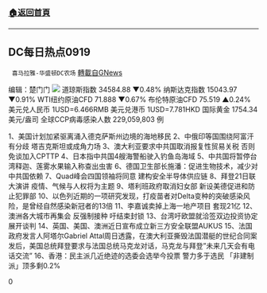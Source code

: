 ###  [:house:返回首頁](https://github.com/ourhimalayas/txt)
---


## DC每日热点0919
` 喜马拉雅-华盛顿DC农场` [轉載自GNews](https://gnews.org/zh-hans/1542962/)

编辑：楚门门
![](https://assets.gnews.org/wp-content/uploads/2021/09/017A697A-7C77-4C0D-BDE7-1CF7213EA8F7-scaled.jpeg)
道琼斯指数 34584.88 ▼0.48%
纳斯达克指数 15043.97 ▼0.91%
WTI纽约原油CFD 71.888 ▼0.67%
布伦特原油CFD 75.519 ▲0.24%
美元兑人民币 1USD=6.466RMB
美元兑港币 1USD=7.781HKD
国际黄金 1754.34 美元/盎司
全球CCP病毒感染人数 229,059,803 例

1、美国计划加紧驱离涌入德克萨斯州边境的海地移民
2、中俄印等国围绕阿富汗有分歧 塔吉克斯坦或成角力场
3、澳大利亚要求中共国取消报复性贸易关税 否则免谈加入CPTTP
4、日本指中共国4艘海警船驶入钓鱼岛海域
5、中共国将暂停台湾释迦、莲雾水果输入称查出虫害
6、德国卫生部长施潘：促进生物技术，减少对中共国依赖
7、Quad峰会四国领袖将同意 建构安全半导体供应链
8、拜登21日联大演讲 疫情、气候与人权将为主题
9、塔利班政府取消妇女部 新设美德促进和防止犯罪部
10、以色列近期的一项研究发现，打疫苗者对Delta变种的突破感染风险，是曾经自然感染新冠者的13倍
11、李嘉诚卖掉上海一地产项目 套现21亿
12、澳洲各大城市再集会 反强制接种 吁结束封锁
13、台湾吁欧盟就洽签双边投资协定展开谈判
14、英国、美国、澳洲近日宣布成立新三方安全联盟AUKUS
15、法国政府发言人阿塔尔Gabriel Attal周日透露，在澳大利亚撕毁法国潜艇的世纪合同案发后，美国总统拜登要求与法国总统马克龙对话，马克龙与拜登”未来几天会有电话交流”
16、香港：民主派几近绝迹的选委会选举今投票 警力多于选民 「非建制派」顶多剩0.2%

0
